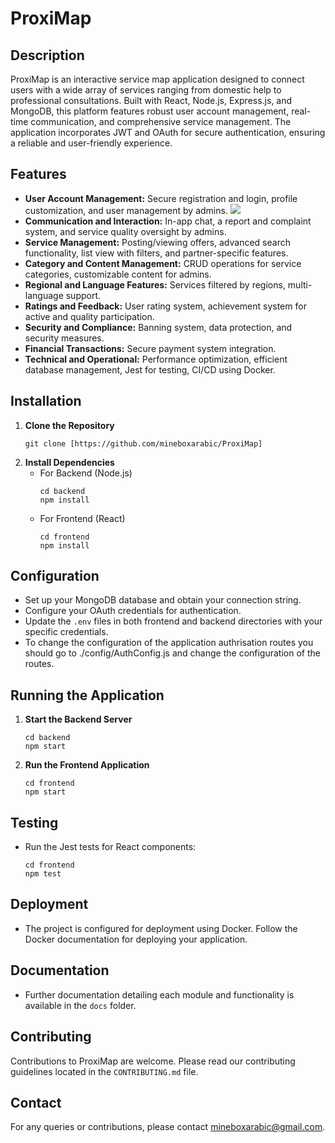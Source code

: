 
# ProxiMap

## Description
ProxiMap is an interactive service map application designed to connect users with a wide array of services ranging from domestic help to professional consultations. Built with React, Node.js, Express.js, and MongoDB, this platform features robust user account management, real-time communication, and comprehensive service management. The application incorporates JWT and OAuth for secure authentication, ensuring a reliable and user-friendly experience.

## Features

- **User Account Management:** Secure registration and login, profile customization, and user management by admins.
  ![](https://i.ibb.co/QMnWVQs/ProxiMap.gif)
- **Communication and Interaction:** In-app chat, a report and complaint system, and service quality oversight by admins.
- **Service Management:** Posting/viewing offers, advanced search functionality, list view with filters, and partner-specific features.
- **Category and Content Management:** CRUD operations for service categories, customizable content for admins.
- **Regional and Language Features:** Services filtered by regions, multi-language support.
- **Ratings and Feedback:** User rating system, achievement system for active and quality participation.
- **Security and Compliance:** Banning system, data protection, and security measures.
- **Financial Transactions:** Secure payment system integration.
- **Technical and Operational:** Performance optimization, efficient database management, Jest for testing, CI/CD using Docker.

## Installation

1. **Clone the Repository**
   ```
   git clone [https://github.com/mineboxarabic/ProxiMap]
   ```
2. **Install Dependencies**
   - For Backend (Node.js)
     ```
     cd backend
     npm install
     ```
   - For Frontend (React)
     ```
     cd frontend
     npm install
     ```

## Configuration

- Set up your MongoDB database and obtain your connection string.
- Configure your OAuth credentials for authentication.
- Update the `.env` files in both frontend and backend directories with your specific credentials.
- To change the configuration of the application authrisation routes you should go to ./config/AuthConfig.js and change the configuration of the routes.
## Running the Application

1. **Start the Backend Server**
   ```
   cd backend
   npm start
   ```
2. **Run the Frontend Application**
   ```
   cd frontend
   npm start
   ```

## Testing

- Run the Jest tests for React components:
  ```
  cd frontend
  npm test
  ```

## Deployment

- The project is configured for deployment using Docker. Follow the Docker documentation for deploying your application.

## Documentation

- Further documentation detailing each module and functionality is available in the `docs` folder.

## Contributing

Contributions to ProxiMap are welcome. Please read our contributing guidelines located in the `CONTRIBUTING.md` file.

## Contact

For any queries or contributions, please contact mineboxarabic@gmail.com.
